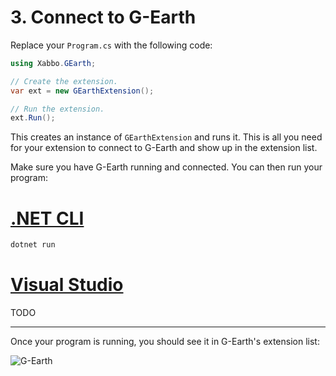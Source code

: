 # 3. Connect to G-Earth

Replace your `Program.cs` with the following code:

```csharp
using Xabbo.GEarth;

// Create the extension.
var ext = new GEarthExtension();

// Run the extension.
ext.Run();
```

This creates an instance of `GEarthExtension` and runs it.
This is all you need for your extension to connect to G-Earth and show up in the extension list.

Make sure you have G-Earth running and connected. You can then run your program:

# [.NET CLI](#tab/cli)

```sh
dotnet run
```

# [Visual Studio](#tab/vs)

TODO

---

Once your program is running, you should see it in G-Earth's extension list:

![G-Earth](~/images/tutorial/3-1.png)
